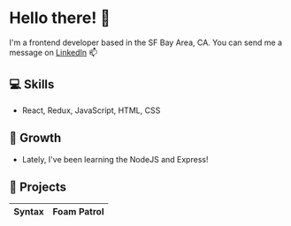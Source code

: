 # Hello there! 👋

I'm a frontend developer based in the SF Bay Area, CA.
You can send me a message on [LinkedIn](https://www.linkedin.com/in/aaronkwok1/) 📫

## 💻 Skills 

- React, Redux, JavaScript, HTML, CSS

## 🌱 Growth

- Lately, I've been learning the NodeJS and Express!

## 💼 Projects

| Syntax      | Foam Patrol |
| ----------- | ----------- |







<!--
**AaronoKwok/AaronoKwok** is a ✨ _special_ ✨ repository because its `README.md` (this file) appears on your GitHub profile.

Here are some ideas to get you started:

- 💻 
- 💼
- 🔭 I’m currently working on ...
- 🌱 I’m currently learning ...
- 👯 I’m looking to collaborate on ...
- 🤔 I’m looking for help with ...
- 💬 Ask me about ...
- 📫 How to reach me: ...
- 😄 Pronouns: ...
- ⚡ Fun fact: ...
-->
